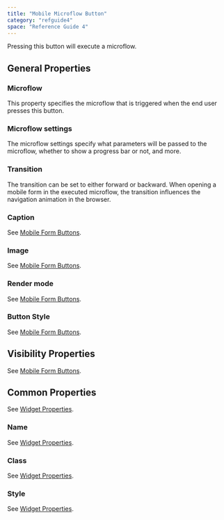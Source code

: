 ```yaml
---
title: "Mobile Microflow Button"
category: "refguide4"
space: "Reference Guide 4"
---
```

Pressing this button will execute a microflow.

## General Properties

### Microflow

This property specifies the microflow that is triggered when the end user presses this button.

### Microflow settings

The microflow settings specify what parameters will be passed to the microflow, whether to show a progress bar or not, and more.

### Transition

The transition can be set to either forward or backward. When opening a mobile form in the executed microflow, the transition influences the navigation animation in the browser.

### Caption

See [Mobile Form Buttons](mobile-form-buttons).

### Image

See [Mobile Form Buttons](mobile-form-buttons).

### Render mode

See [Mobile Form Buttons](mobile-form-buttons).

### Button Style

See [Mobile Form Buttons](mobile-form-buttons).

## Visibility Properties

See [Mobile Form Buttons](mobile-form-buttons).

## Common Properties

See [Widget Properties](widget-properties).

### Name

See [Widget Properties](widget-properties).

### Class

See [Widget Properties](widget-properties).

### Style

See [Widget Properties](widget-properties).